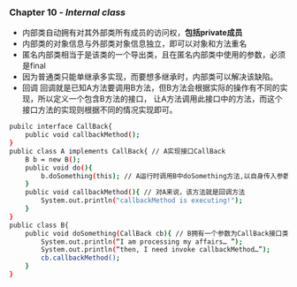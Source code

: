 ### Chapter 10 - ***Internal class***
* 内部类自动拥有对其外部类所有成员的访问权，**包括private成员**   
* 内部类的对象信息与外部类对象信息独立，即可以对象和方法重名
* 匿名内部类相当于是该类的一个导出类，且在匿名内部类中使用的参数，必须是final  
* 因为普通类只能单继承多实现，而要想多继承时，内部类可以解决该缺陷。
* 回调
回调就是已知A方法要调用B方法，但B方法会根据实际的操作有不同的实现，所以定义一个包含B方法的接口，
让A方法调用此接口中的方法，而这个接口方法的实现则根据不同的情况实现即可。   
```sh 
pubilc interface CallBack{
    public void callbackMethod();
}
public class A implements CallBack{ // A实现接口CallBack
    B b = new B();
    public void do(){
        b.doSomething(this); // A运行时调用B中doSomething方法,以自身传入参数，B已取得A，可以随时回调A所实现的CallBack接口中的方法
    }
    public void callbackMethod(){ // 对A来说，该方法就是回调方法
        System.out.println("callbackMethod is executing!");
    }
}
public class B{
    public void doSomething(CallBack cb){ // B拥有一个参数为CallBack接口类型的方法
        System.out.println(“I am processing my affairs… ”);
        System.out.println(“then, I need invoke callbackMethod…”);
        cb.callbackMethod();
    }
}
```